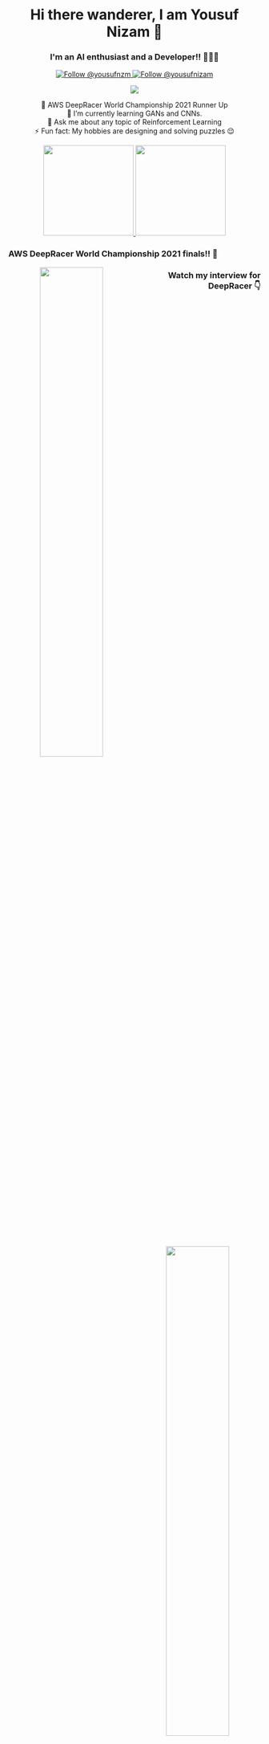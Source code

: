 <h1 align="center">
  Hi there wanderer, I am Yousuf Nizam 👋
</h1>

<h3 align="center">
  I'm an AI enthusiast and a Developer!! 👨🏻‍💻
</h3>

<p align="center">
  <a href="https://twitter.com/yousuf_nzm">
    <img src="https://img.shields.io/twitter/follow/yousuf_nzm?label=Follow%20Me&style=social" alt="Follow @yousufnzm" />
  </a>
  <a href="https://www.linkedin.com/in/yousufnizam">
    <img src="https://img.shields.io/badge/-yousufnizam-blue?style=flat-square&logo=Linkedin&logoColor=white&link=https://www.linkedin.com/in/yousufnizam" alt="Follow @yousufnizam" />
  </a>
  <div align="center">
  <img src="https://komarev.com/ghpvc/?username=yousufnzm&color=blueviolet&label=PROFILE+VIEWS&style=plastic)" />
  </div>
</p>

<p align="center">
  🥈 AWS DeepRacer World Championship 2021 Runner Up <br>
  🌱 I’m currently learning GANs and CNNs. <br>
  💬 Ask me about any topic of Reinforcement Learning <br>
  ⚡ Fun fact: My hobbies are designing and solving puzzles 😌 <br>
</p>

<div align="center">
  <a href="https://github.com/yousufnzm/github-readme-stats">
    <img src="https://github-readme-stats.vercel.app/api?username=yousufnzm&hide=contribs,issues&show_icons=true&theme=midnight-purple" height="180px" />
  </a>
  <a href="https://github.com/yousufnzm/github-readme-stats">
    <img src="https://github-readme-stats.vercel.app/api/top-langs/?username=yousufnzm&theme=midnight-purple&hide=css" height="180px"/>
  </a>
</div>


<div align="center">
      <h3 align="left"> AWS DeepRacer World Championship 2021 finals!! 🚗 </h3>
      <a href="https://www.youtube.com/watch?v=sS0U3j262Uw">
       <img align="left" src="short_sneak.gif" loop="true" width="50%" />
      </a>
      
  <h3 align="right"> Watch my interview for DeepRacer 👇 </h3>
  <a href="https://www.youtube.com/watch?v=0l3tyn6ZQYs">
    <img align="right" src="https://i9.ytimg.com/vi/0l3tyn6ZQYs/mq1.jpg?sqp=CITcvo0G&rs=AOn4CLAas5PmdNmcFvkOVsLp7tKW7VKRTA" width=50%/>
  </a>
      
 </div>
 
 
